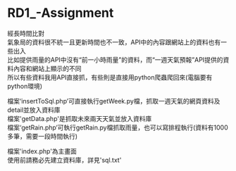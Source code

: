 # RD1_-Assignment

經長時間比對  
氣象局的資料很不統一且更新時間也不一致，API中的內容跟網站上的資料也有一些出入  
比如提供雨量的API中沒有“前一小時雨量”的資料，而“一週天氣預報”API提供的資料內容和網站上顯示的不同  
所以有些資料我用API直接抓，有些則是直接用python爬蟲爬回來(電腦要有python環境)  

檔案‘insertToSql.php’可直接執行getWeek.py檔，抓取一週天氣的網頁資料及detail並放入資料庫  
檔案'getData.php'是抓取未來兩天天氣並放入資料庫  
檔案‘getRain.php‘可執行getRain.py檔抓取雨量，也可以寫排程執行(資料有1000多筆，需要一段時間執行)  
  
檔案'index.php'為主畫面  
使用前請務必先建立資料庫，詳見'sql.txt'
